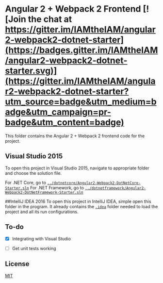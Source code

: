 
# Angular 2 + Webpack 2 Frontend [![Join the chat at https://gitter.im/IAMtheIAM/angular2-webpack2-dotnet-starter](https://badges.gitter.im/IAMtheIAM/angular2-webpack2-dotnet-starter.svg)](https://gitter.im/IAMtheIAM/angular2-webpack2-dotnet-starter?utm_source=badge&utm_medium=badge&utm_campaign=pr-badge&utm_content=badge)

This folder contains the Angular 2 + Webpack 2 frontend code for the project. 

## Visual Studio 2015
To open this project in Visual Studio 2015, navigate to appropriate folder and choose the solution file.
 
 For .NET Core, go to [`../dotnetcore/Angular2-Webpack2-DotNetCore-Starter.sln`](../dotnetcore/Angular2-Webpack2-DotNetCore-Starter.sln)
 For .NET Framework, go to [`../dotnetframework/Angular2-Webpack2-DotNetFramework-Starter.sln`](../dotnetframework/Angular2-Webpack2-DotNetFramework-Starter.sln)

##IntelliJ IDEA 2016
To open this project in IntelliJ IDEA, simple open this folder in the program. It already contains the [`.idea`](.idea) folder needed to load the project and all its run configurations.

## To-do

- [x] Integrating with Visual Studio
- [ ] Get unit tests working


## License
 [MIT](/LICENSE)
